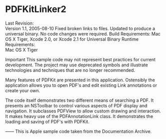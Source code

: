 # PDFKitLinker2

Last Revision:	
Version 1.1, 2005-08-10
Fixed broken links to files. Updated to produce a universal binary. No code changes were required.
Build Requirements:	
Mac OS X Tiger, Xcode 2.0, or Xcode 2.1 for Universal Binary
Runtime Requirements:	
Mac OS X Tiger

Important This sample code may not represent best practices for current development. The project may use deprecated symbols and illustrate technologies and techniques that are no longer recommended.

Many features of PDFKit are presented in this application. Ostensibly the application allows you to open PDF's and edit existing Link annotations or create your own.  The code itself demonstrates two different means of searching a PDF. It presents an NSToolbar to control various aspects of PDF display and navigation. It subclasses PDFView to allow custom drawing and interaction. It makes heavy use of the PDFAnnotationLink class. It demonstrates the loading and saving of PDF's with PDFKit.

——
This is Apple sample code taken from the Documentation Archive.

